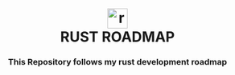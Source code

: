 <h1 align="center"> <img src="https://rust-lang.org/logos/rust-logo-512x512.png" width="40" height="40" alt="rust" /> </br> RUST ROADMAP </h1>

<h3 align="center">This Repository follows my rust development roadmap</h3>
